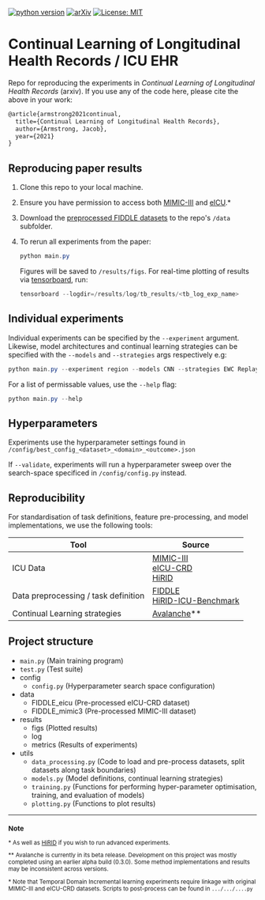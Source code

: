 [![python version](https://img.shields.io/badge/python-v3.9-blue)](https://www.python.org/) [![arXiv](https://img.shields.io/badge/arXiv-XXXX.XXXXX-b31b1b.svg)](https://arxiv.org/abs/XXXX.XXXXX)
 [![License: MIT](https://img.shields.io/badge/License-MIT-green.svg)](https://opensource.org/licenses/MIT)


# Continual Learning of Longitudinal Health Records / ICU EHR

Repo for reproducing the experiments in *Continual Learning of Longitudinal Health Records* (arxiv). If you use any of the code here, please cite the above in your work:

```latex
@article{armstrong2021continual,
  title={Continual Learning of Longitudinal Health Records},
  author={Armstrong, Jacob},
  year={2021}
}
```

## Reproducing paper results

1. Clone this repo to your local machine.
   
2. Ensure you have permission to access both [MIMIC-III](https://www.physionet.org/content/mimiciii/1.4/) and [eICU](https://www.physionet.org/content/eicu-crd/2.0/).\*
   
3. Download the [preprocessed FIDDLE datasets](https://physionet.org/files/mimic-eicu-fiddle-feature/1.0.0/0) to the repo's `/data` subfolder.

4. To rerun all experiments from the paper:
   ```powershell
   python main.py
   ```
   Figures will be saved to `/results/figs`. For real-time plotting of results via [tensorboard](https://www.tensorflow.org/tensorboard), run:
   ```powershell
   tensorboard --logdir=/results/log/tb_results/<tb_log_exp_name>
   ```

## Individual experiments

Individual experiments can be specified by the `--experiment` argument. Likewise, model architectures and continual learning strategies can be specified with the `--models` and `--strategies` args respectively e.g:

```powershell
python main.py --experiment region --models CNN --strategies EWC Replay
```

For a list of permissable values, use the `--help` flag:

```powershell
python main.py --help
```

## Hyperparameters

Experiments use the hyperparameter settings found in `/config/best_config_<dataset>_<domain>_<outcome>.json`   

If `--validate`, experiments will run a hyperparameter sweep over the search-space specificed in `/config/config.py` instead.

## Reproducibility

For standardisation of task definitions, feature pre-processing, and model implementations, we use the following tools:

| Tool                        | Source               |
|-----------------------------|----------------------|
|ICU Data                     | [MIMIC-III](https://www.physionet.org/content/mimiciii/1.4/)<br> [eICU-CRD](https://www.physionet.org/content/eicu-crd/2.0/)<br> [HiRID](https://physionet.org/content/hirid/1.1.1/) |
| Data preprocessing / task definition | [FIDDLE](https://www.physionet.org/content/mimic-eicu-fiddle-feature/1.0.0/)<br> [HiRID-ICU-Benchmark](https://openreview.net/forum?id=SnC9rUeqiqd) |
|Continual Learning strategies| [Avalanche](https://avalanche.continualai.org/)\*\*


## Project structure

- `main.py` (Main training program)
- `test.py` (Test suite)
- config
  - `config.py` (Hyperparameter search space configuration)
- data
  - FIDDLE_eicu (Pre-processed eICU-CRD dataset)
  - FIDDLE_mimic3 (Pre-processed MIMIC-III dataset)
- results
  - figs (Plotted results)
  - log
  - metrics (Results of experiments)
- utils
  - `data_processing.py` (Code to load and pre-process datasets, split datasets along task boundaries)
  - `models.py` (Model definitions, continual learning strategies)
  - `training.py` (Functions for performing hyper-parameter optimisation, training, and evaluation of models)
  - `plotting.py` (Functions to plot results)


---

<sup>

### Note

\* As well as [HiRID](https://physionet.org/content/hirid/1.1.1/) if you wish to run advanced experiments.

\*\* Avalanche is currently in its beta release. Development on this project was mostly completed using an earlier alpha build (0.3.0). Some method implementations and results may be inconsistent across versions.

\* Note that Temporal Domain Incremental learning experiments require linkage with original MIMIC-III and eICU-CRD datasets. Scripts to post-process can be found in `.../.../....py`

</sup>
